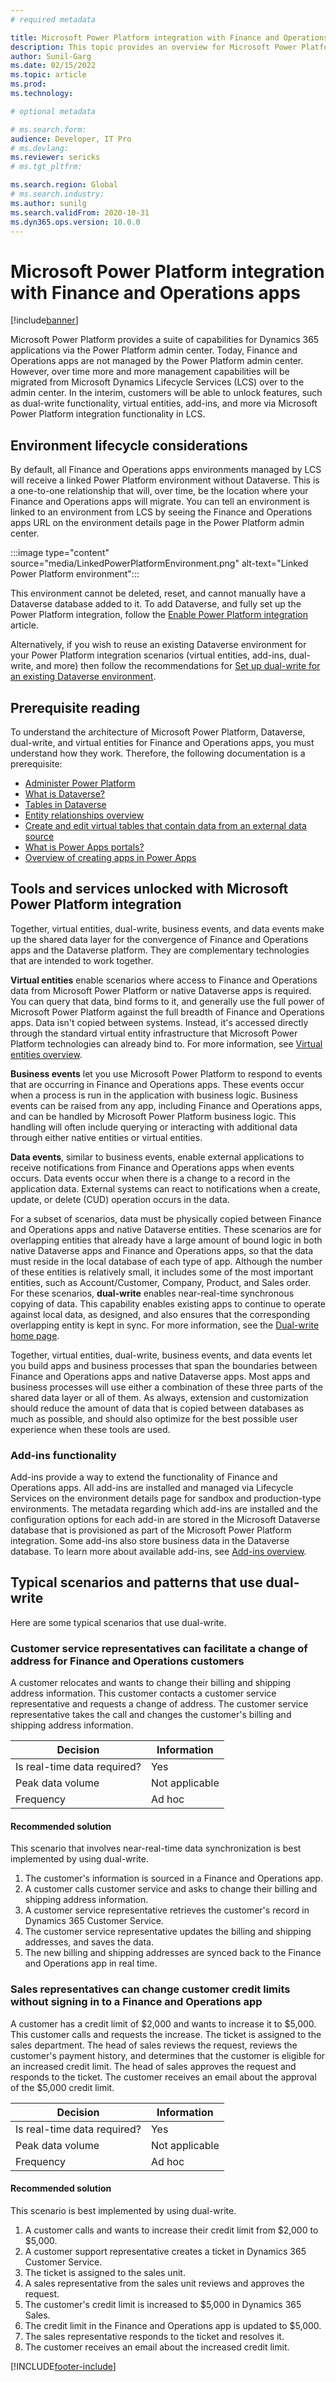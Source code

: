 ```yaml
---
# required metadata

title: Microsoft Power Platform integration with Finance and Operations apps
description: This topic provides an overview for Microsoft Power Platform integration via Microsoft Dynamics Lifecycle Services for Finance and Operations apps and Microsoft Dataverse.
author: Sunil-Garg
ms.date: 02/15/2022
ms.topic: article
ms.prod:
ms.technology: 

# optional metadata

# ms.search.form:
audience: Developer, IT Pro
# ms.devlang: 
ms.reviewer: sericks
# ms.tgt_pltfrm: 

ms.search.region: Global
# ms.search.industry:
ms.author: sunilg
ms.search.validFrom: 2020-10-31
ms.dyn365.ops.version: 10.0.0
---
```


# Microsoft Power Platform integration with Finance and Operations apps

[!include[banner](../includes/banner.md)]



Microsoft Power Platform provides a suite of capabilities for Dynamics 365 applications via the Power Platform admin center. Today, Finance and Operations apps are not managed by the Power Platform admin center. However, over time more and more management capabilities will be migrated from Microsoft Dynamics Lifecycle Services (LCS) over to the admin center. In the interim, customers will be able to unlock features, such as dual-write functionality, virtual entities, add-ins, and more via Microsoft Power Platform integration functionality in LCS.

## Environment lifecycle considerations

By default, all Finance and Operations apps environments managed by LCS will receive a linked Power Platform environment without Dataverse.  This is a one-to-one relationship that will, over time, be the location where your Finance and Operations apps will migrate.  You can tell an environment is linked to an environment from LCS by seeing the Finance and Operations apps URL on the environment details page in the Power Platform admin center.

:::image type="content" source="media/LinkedPowerPlatformEnvironment.png" alt-text="Linked Power Platform environment":::

This environment cannot be deleted, reset, and cannot manually have a Dataverse database added to it.  To add Dataverse, and fully set up the Power Platform integration, follow the [Enable Power Platform integration](enable-power-platform-integration.md) article.  

Alternatively, if you wish to reuse an existing Dataverse environment for your Power Platform integration scenarios (virtual entities, add-ins, dual-write, and more) then follow the recommendations for [Set up dual-write for an existing Dataverse environment](../data-entities/dual-write/lcs-setup.md#set-up-dual-write-for-an-existing-dataverse-environment).

## Prerequisite reading

To understand the architecture of Microsoft Power Platform, Dataverse, dual-write, and virtual entities for Finance and Operations apps, you must understand how they work. Therefore, the following documentation is a prerequisite:

- [Administer Power Platform](/power-platform/admin/admin-documentation)
- [What is Dataverse?](/powerapps/maker/common-data-service/data-platform-intro)
- [Tables in Dataverse](/powerapps/maker/common-data-service/entity-overview)
- [Entity relationships overview](/powerapps/maker/common-data-service/relationships-overview)
- [Create and edit virtual tables that contain data from an external data source](/powerapps/maker/common-data-service/create-edit-virtual-entities)
- [What is Power Apps portals?](/powerapps/maker/portals/overview)
- [Overview of creating apps in Power Apps](/powerapps/maker/)

## Tools and services unlocked with Microsoft Power Platform integration

Together, virtual entities, dual-write, business events, and data events make up the shared data layer for the convergence of Finance and Operations apps and the Dataverse platform. They are complementary technologies that are intended to work together. 

**Virtual entities** enable scenarios where access to Finance and Operations data from Microsoft Power Platform or native Dataverse apps is required. You can query that data, bind forms to it, and generally use the full power of Microsoft Power Platform against the full breadth of Finance and Operations apps. Data isn't copied between systems. Instead, it's accessed directly through the standard virtual entity infrastructure that Microsoft Power Platform technologies can already bind to. For more information, see [Virtual entities overview](virtual-entities-overview.md). 

**Business events** let you use Microsoft Power Platform to respond to events that are occurring in Finance and Operations apps. These events occur when a process is run in the application with business logic. Business events can be raised from any app, including Finance and Operations apps, and can be handled by Microsoft Power Platform business logic. This handling will often include querying or interacting with additional data through either native entities or virtual entities. 

**Data events**, similar to business events, enable external applications to receive notifications from Finance and Operations apps when events occurs. Data events occur when there is a change to a record in the application data. External systems can react to notifications when a create, update, or delete (CUD) operation occurs in the data.

For a subset of scenarios, data must be physically copied between Finance and Operations apps and native Dataverse entities. These scenarios are for overlapping entities that already have a large amount of bound logic in both native Dataverse apps and Finance and Operations apps, so that the data must reside in the local database of each type of app. Although the number of these entities is relatively small, it includes some of the most important entities, such as Account/Customer, Company, Product, and Sales order. For these scenarios, **dual-write** enables near-real-time synchronous copying of data. This capability enables existing apps to continue to operate against local data, as designed, and also ensures that the corresponding overlapping entity is kept in sync. For more information, see the [Dual-write home page](../data-entities/dual-write/dual-write-home-page.md). 

Together, virtual entities, dual-write, business events, and data events let you build apps and business processes that span the boundaries between Finance and Operations apps and native Dataverse apps. Most apps and business processes will use either a combination of these three parts of the shared data layer or all of them. As always, extension and customization should reduce the amount of data that is copied between databases as much as possible, and should also optimize for the best possible user experience when these tools are used. 

### Add-ins functionality

Add-ins provide a way to extend the functionality of Finance and Operations apps. All add-ins are installed and managed via Lifecycle Services on the environment details page for sandbox and production-type environments. The metadata regarding which add-ins are installed and the configuration options for each add-in are stored in the Microsoft Dataverse database that is provisioned as part of the Microsoft Power Platform integration. Some add-ins also store business data in the Dataverse database. To learn more about available add-ins, see [Add-ins overview](add-ins-overview.md).

## Typical scenarios and patterns that use dual-write

Here are some typical scenarios that use dual-write.

### Customer service representatives can facilitate a change of address for Finance and Operations customers

A customer relocates and wants to change their billing and shipping address information. This customer contacts a customer service representative and requests a change of address. The customer service representative takes the call and changes the customer's billing and shipping address information.

| Decision | Information | 
|----------|-------------|
| Is real-time data required? | Yes |
| Peak data volume | Not applicable |
| Frequency | Ad hoc |

#### Recommended solution

This scenario that involves near-real-time data synchronization is best implemented by using dual-write.

1. The customer's information is sourced in a Finance and Operations app.
2. A customer calls customer service and asks to change their billing and shipping address information.
3. A customer service representative retrieves the customer's record in Dynamics 365 Customer Service.
4. The customer service representative updates the billing and shipping addresses, and saves the data.
5. The new billing and shipping addresses are synced back to the Finance and Operations app in real time.

### Sales representatives can change customer credit limits without signing in to a Finance and Operations app

A customer has a credit limit of $2,000 and wants to increase it to $5,000. This customer calls and requests the increase. The ticket is assigned to the sales department. The head of sales reviews the request, reviews the customer's payment history, and determines that the customer is eligible for an increased credit limit. The head of sales approves the request and responds to the ticket. The customer receives an email about the approval of the $5,000 credit limit.

| Decision | Information | 
|---------|--------------|
| Is real-time data required? | Yes |
| Peak data volume | Not applicable |
| Frequency | Ad hoc |

#### Recommended solution

This scenario is best implemented by using dual-write.

1. A customer calls and wants to increase their credit limit from $2,000 to $5,000.
2. A customer support representative creates a ticket in Dynamics 365 Customer Service.
3. The ticket is assigned to the sales unit.
4. A sales representative from the sales unit reviews and approves the request.
5. The customer's credit limit is increased to $5,000 in Dynamics 365 Sales.
6. The credit limit in the Finance and Operations app is updated to $5,000.
7. The sales representative responds to the ticket and resolves it.
8. The customer receives an email about the increased credit limit.

[!INCLUDE[footer-include](../../../includes/footer-banner.md)]
